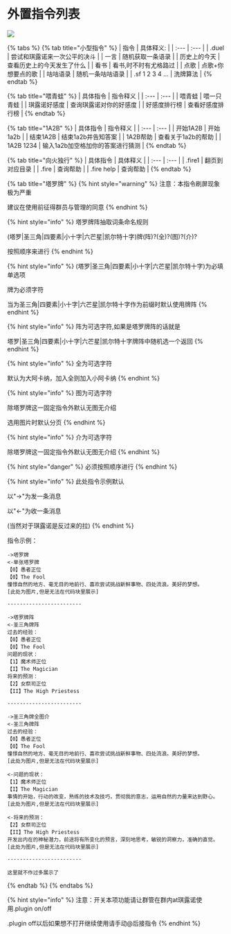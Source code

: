 # 外置指令列表

![](.gitbook/assets/⑨.png)

{% tabs %}
{% tab title="小型指令" %}
| 指令 | 具体释义: |
| :--- | :--- |
| .duel | 尝试和琪露诺来一次公平的决斗 |
| 一言 | 随机获取一条语录 |
| 历史上的今天 | 查看历史上的今天发生了什么 |
| 看书 | 看书,时不时有尤格路过 |
| 点歌 | 点歌+你想要点的歌 |
| 咕咕语录 | 随机一条咕咕语录 |
| .sf 1 2 3 4 ... | 洗牌算法 |
{% endtab %}

{% tab title="喂青蛙" %}
| 具体指令 | 指令释义 |
| :--- | :--- |
| 喂青蛙 | 喂一只青蛙 |
| 琪露诺好感度 | 查询琪露诺对你的好感度 |
| 好感度排行榜 | 查看好感度排行榜 |
{% endtab %}

{% tab title="1A2B" %}
| 具体指令 | 指令释义 |
| :--- | :--- |
| 开始1A2B | 开始1a2b |
| 结束1A2B | 结束1a2b并告知答案 |
| 1A2B帮助 | 查看关于1a2b的帮助 |
| 1A2B 1234 | 输入1a2b加空格加你的答案进行猜测 |
{% endtab %}

{% tab title="向火独行" %}
| 具体指令 | 具体释义 |
| :--- | :--- |
| .fire1 | 翻页到对应目录 |
| .fire | 查询帮助 |
| .fire help | 查询帮助 |
{% endtab %}

{% tab title="塔罗牌" %}
{% hint style="warning" %}
注意：本指令刷屏现象极为严重

建议在使用前征得群员与管理的同意
{% endhint %}

{% hint style="info" %}
塔罗牌阵抽取词条命名规则

\(塔罗\|圣三角\|四要素\|小十字\|六芒星\|凯尔特十字\)牌\(阵\)?\(全\)?\(图\)?\(介\)?

按照顺序来进行
{% endhint %}

{% hint style="info" %}
\(塔罗\|圣三角\|四要素\|小十字\|六芒星\|凯尔特十字\)为必填单选项

牌为必须字符

当为圣三角\|四要素\|小十字\|六芒星\|凯尔特十字作为前缀时默认使用牌阵
{% endhint %}

{% hint style="info" %}
阵为可选字符,如果是塔罗牌阵的话就是

塔罗\|圣三角\|四要素\|小十字\|六芒星\|凯尔特十字牌阵中随机选一个返回
{% endhint %}

{% hint style="info" %}
全为可选字符

默认为大阿卡纳，加入全则加入小阿卡纳
{% endhint %}

{% hint style="info" %}
图为可选字符

除塔罗牌这一固定指令外默认无图无介绍

选用图片时默认分页
{% endhint %}

{% hint style="info" %}
介为可选字符

除塔罗牌这一固定指令外默认无图无介绍
{% endhint %}

{% hint style="danger" %}
必须按照顺序进行
{% endhint %}

{% hint style="info" %}
此处指令示例默认

以"-&gt;"为发一条消息

以"&lt;-"为收一条消息

\(当然对于琪露诺是反过来的拉\)
{% endhint %}

指令示例：

```text
->塔罗牌
<-单张塔罗牌
【0】愚者正位
【0】The Fool
憧憬自然的地方、毫无目的地前行、喜欢尝试挑战新鲜事物、四处流浪。美好的梦想。
[此处为图片,但是无法在代码块里展示]

------------------------

->塔罗牌阵
<-圣三角牌阵
过去的经验：
【0】愚者正位
【0】The Fool
问题的现状：
【1】魔术师正位
【I】The Magician
将来的预测：
【2】女祭司正位
【II】The High Priestess

------------------------

->圣三角牌全图介
<-圣三角牌阵
过去的经验：
【0】愚者正位
【0】The Fool
憧憬自然的地方、毫无目的地前行、喜欢尝试挑战新鲜事物、四处流浪。美好的梦想。
[此处为图片,但是无法在代码块里展示]

<-问题的现状：
【1】魔术师正位
【I】The Magician
事情的开始，行动的改变，熟练的技术及技巧，贯彻我的意志，运用自然的力量来达到野心。
[此处为图片,但是无法在代码块里展示]

<-将来的预测：
【2】女祭司正位
【II】The High Priestess
开发出内在的神秘潜力，前途将有所变化的预言，深刻地思考，敏锐的洞察力，准确的直觉。
[此处为图片,但是无法在代码块里展示]

------------------------

这里就不作过多展示了
```
{% endtab %}
{% endtabs %}

{% hint style="info" %}
注意：开关本项功能请让群管在群内at琪露诺使用.plugin on/off

.plugin off以后如果想不打开继续使用请手动@后接指令
{% endhint %}

